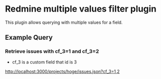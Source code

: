 Redmine multiple values filter plugin
===============

This plugin allows querying with multiple values for a field.

## Example Query

### Retrieve issues with cf_3=1 and cf_3=2

* cf_3 is a custom field that id is 3

[http://localhost:3000/projects/hoge/issues.json?cf_3=1,2](http://localhost:3000/projects/hoge/issues.json?cf_3=1,2)

